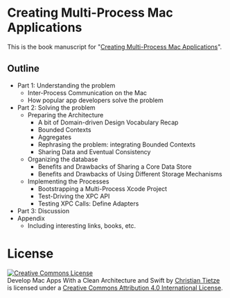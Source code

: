 <!--

       ___              _   _                                        
      / __|_ _ ___ __ _| |_(_)_ _  __ _                              
     | (__| '_/ -_) _` |  _| | ' \/ _` |                             
      \___|_| \___\__,_|\__|_|_||_\__, |                             
     |  \/  |_  _| | |_(_)___| _ \|___/__  __ ___ ______             
     | |\/| | || | |  _| |___|  _/ '_/ _ \/ _/ -_|_-<_-<             
     |_|  |_|\_,_|_|\__|_|   |_| |_| \___/\__\___/__/__/             
     |  \/  |__ _ __    /_\  _ __ _ __| (_)__ __ _| |_(_)___ _ _  ___
     | |\/| / _` / _|  / _ \| '_ \ '_ \ | / _/ _` |  _| / _ \ ' \(_-<
     |_|  |_\__,_\__| /_/ \_\ .__/ .__/_|_\__\__,_|\__|_\___/_||_/__/
                            |_|  |_|                                 

                   by Christian Tietze, 2015

-->

Creating Multi-Process Mac Applications
=======================================

This is the book manuscript for "[Creating Multi-Process Mac Applications][leanpub]".

[leanpub]: https://leanpub.com/create-multi-process-mac-apps

Outline
-------

* Part 1: Understanding the problem
    * Inter-Process Communication on the Mac
    * How popular app developers solve the problem
* Part 2: Solving the problem
    * Preparing the Architecture
        - A bit of Domain-driven Design Vocabulary Recap
        - Bounded Contexts
        - Aggregates
        - Rephrasing the problem: integrating Bounded Contexts
        - Sharing Data and Eventual Consistency
    * Organizing the database
        - Benefits and Drawbacks of Sharing a Core Data Store
        - Benefits and Drawbacks of Using Different Storage Mechanisms
    * Implementing the Processes
        - Bootstrapping a Multi-Process Xcode Project
        - Test-Driving the XPC API
        - Testing XPC Calls: Define Adapters
* Part 3: Discussion
* Appendix
    * Including interesting links, books, etc.

License
=======

<a rel="license" href="http://creativecommons.org/licenses/by-sa/4.0/"><img alt="Creative Commons License" style="border-width:0" src="https://i.creativecommons.org/l/by-sa/4.0/88x31.png" /></a><br /><span xmlns:dct="http://purl.org/dc/terms/" property="dct:title">Develop Mac Apps With a Clean Architecture and Swift</span> by <a xmlns:cc="http://creativecommons.org/ns#" href="http://christiantietze.de/mac-appdev-book" property="cc:attributionName" rel="cc:attributionURL">Christian Tietze</a> is licensed under a <a rel="license" href="http://creativecommons.org/licenses/by-sa/4.0/">Creative Commons Attribution 4.0 International License</a>.


